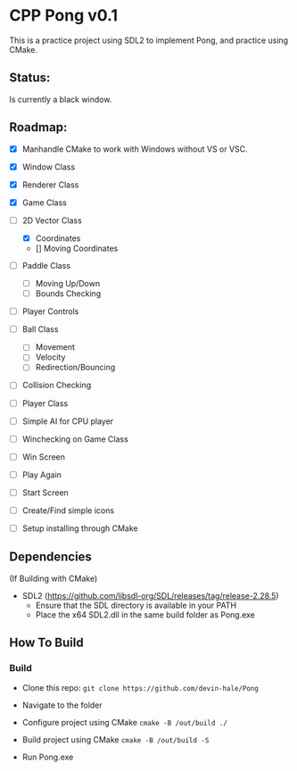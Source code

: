 # CPP Pong v0.1

This is a practice project using SDL2 to implement Pong, and practice using CMake.

## Status:

Is currently a black window.

## Roadmap:

- [x] Manhandle CMake to work with Windows without VS or VSC.
- [x] Window Class
- [x] Renderer Class
- [x] Game Class

- [ ] 2D Vector Class
    - [x] Coordinates
    - [] Moving Coordinates
- [ ] Paddle Class
    - [ ] Moving Up/Down
    - [ ] Bounds Checking
- [ ] Player Controls
- [ ] Ball Class
    - [ ] Movement
    - [ ] Velocity
    - [ ] Redirection/Bouncing
- [ ] Collision Checking
- [ ] Player Class
- [ ] Simple AI for CPU player
- [ ] Winchecking on Game Class
- [ ] Win Screen
- [ ] Play Again
- [ ] Start Screen

- [ ] Create/Find simple icons
- [ ] Setup installing through CMake

## Dependencies

(If Building with CMake)
- SDL2 (https://github.com/libsdl-org/SDL/releases/tag/release-2.28.5)
    - Ensure that the SDL directory is available in your PATH
    - Place the x64 SDL2.dll in the same build folder as Pong.exe

## How To Build

### Build
- Clone this repo:
    ```git clone https://github.com/devin-hale/Pong```

- Navigate to the folder

- Configure project using CMake
    ```cmake -B /out/build ./```

- Build project using CMake
    ```cmake -B /out/build -S```

- Run Pong.exe
